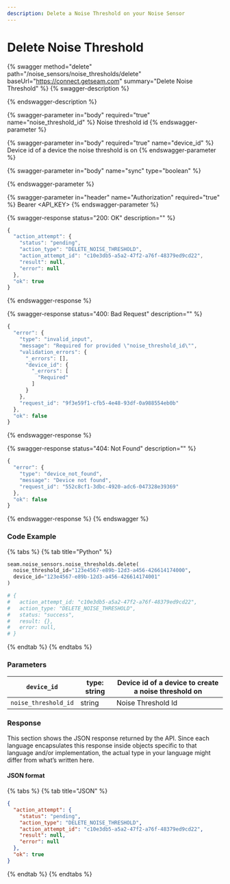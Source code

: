 ```yaml
---
description: Delete a Noise Threshold on your Noise Sensor
---
```


# Delete Noise Threshold

{% swagger method="delete" path="/noise_sensors/noise_thresholds/delete" baseUrl="https://connect.getseam.com" summary="Delete Noise Threshold" %}
{% swagger-description %}

{% endswagger-description %}

{% swagger-parameter in="body" required="true" name="noise_threshold_id" %}
Noise threshold id
{% endswagger-parameter %}

{% swagger-parameter in="body" required="true" name="device_id" %}
Device id of a device the noise threshold is on
{% endswagger-parameter %}

{% swagger-parameter in="body" name="sync" type="boolean" %}

{% endswagger-parameter %}

{% swagger-parameter in="header" name="Authorization" required="true" %}
Bearer <API_KEY>
{% endswagger-parameter %}

{% swagger-response status="200: OK" description="" %}

```javascript
{
  "action_attempt": {
    "status": "pending",
    "action_type": "DELETE_NOISE_THRESHOLD",
    "action_attempt_id": "c10e3db5-a5a2-47f2-a76f-48379ed9cd22",
    "result": null,
    "error": null
  },
  "ok": true
}
```

{% endswagger-response %}

{% swagger-response status="400: Bad Request" description="" %}

```javascript
{
  "error": {
    "type": "invalid_input",
    "message": "Required for provided \"noise_threshold_id\"",
    "validation_errors": {
      "_errors": [],
      "device_id": {
        "_errors": [
          "Required"
        ]
      }
    },
    "request_id": "9f3e59f1-cfb5-4e48-93df-0a988554eb0b"
  },
  "ok": false
}
```

{% endswagger-response %}

{% swagger-response status="404: Not Found" description="" %}

```javascript
{
  "error": {
    "type": "device_not_found",
    "message": "Device not found",
    "request_id": "552c8cf1-3dbc-4920-adc6-047328e39369"
  },
  "ok": false
}
```

{% endswagger-response %}
{% endswagger %}

### Code Example

{% tabs %}
{% tab title="Python" %}

```python
seam.noise_sensors.noise_thresholds.delete(
  noise_threshold_id="123e4567-e89b-12d3-a456-426614174000",
  device_id="123e4567-e89b-12d3-a456-426614174001"
)

# {
#   action_attempt_id: "c10e3db5-a5a2-47f2-a76f-48379ed9cd22",
#   action_type: "DELETE_NOISE_THRESHOLD",
#   status: "success",
#   result: {},
#   error: null,
# }
```

{% endtab %}
{% endtabs %}

### Parameters

| `device_id`          | type: string | Device id of a device to create a noise threshold on |
| -------------------- | ------------ | ---------------------------------------------------- |
| `noise_threshold_id` | string       | Noise Threshold Id                                   |

### Response

This section shows the JSON response returned by the API. Since each language encapsulates this response inside objects specific to that language and/or implementation, the actual type in your language might differ from what’s written here.

#### JSON format

{% tabs %}
{% tab title="JSON" %}

```json
{
  "action_attempt": {
    "status": "pending",
    "action_type": "DELETE_NOISE_THRESHOLD",
    "action_attempt_id": "c10e3db5-a5a2-47f2-a76f-48379ed9cd22",
    "result": null,
    "error": null
  },
  "ok": true
}
```

{% endtab %}
{% endtabs %}
